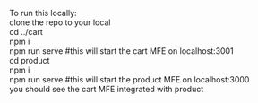 To run this locally:  
clone the repo to your local  
cd ../cart  
npm i  
npm run serve #this will start the cart MFE on localhost:3001  
cd product  
npm i  
npm run serve  #this will start the product MFE on localhost:3000  
you should see the cart MFE integrated with product  
